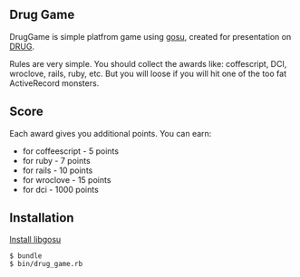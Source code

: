 ## Drug Game ##

DrugGame is simple platfrom game using [gosu](http://www.libgosu.org/), created for presentation on [DRUG](http://drug.org.pl/).

Rules are very simple. You should collect the awards like: coffescript, DCI, wroclove, rails, ruby, etc.
But you will loose if you will hit one of the too fat ActiveRecord monsters.

## Score ##

Each award gives you additional points. You can earn:
*  for coffeescript - 5 points
*  for ruby         - 7 points
*  for rails        - 10 points
*  for wroclove     - 15 points
*  for dci          - 1000 points

## Installation ##

[Install libgosu](https://github.com/jlnr/gosu/wiki)

    $ bundle
    $ bin/drug_game.rb
